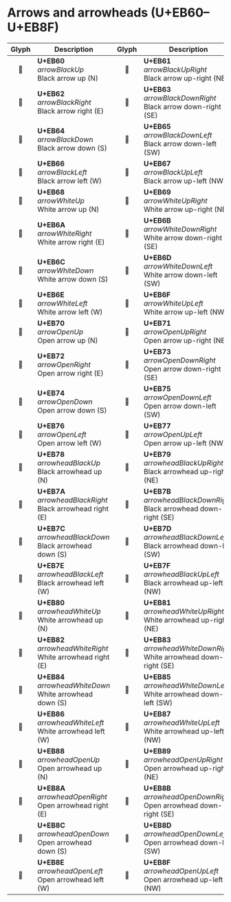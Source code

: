 Arrows and arrowheads (U+EB60–U+EB8F)
=====================================

| **Glyph** | **Description** | **Glyph** | **Description**
| :-------: | --------------- | :-------: | ---------------
|<span class="bravura_large">&#xeb60;</span> | **U+EB60**<br/>*arrowBlackUp*<br/>Black arrow up (N) | <span class="bravura_large">&#xeb61;</span> | **U+EB61**<br/>*arrowBlackUpRight*<br/>Black arrow up-right (NE)
|<span class="bravura_large">&#xeb62;</span> | **U+EB62**<br/>*arrowBlackRight*<br/>Black arrow right (E) | <span class="bravura_large">&#xeb63;</span> | **U+EB63**<br/>*arrowBlackDownRight*<br/>Black arrow down-right (SE)
|<span class="bravura_large">&#xeb64;</span> | **U+EB64**<br/>*arrowBlackDown*<br/>Black arrow down (S) | <span class="bravura_large">&#xeb65;</span> | **U+EB65**<br/>*arrowBlackDownLeft*<br/>Black arrow down-left (SW)
|<span class="bravura_large">&#xeb66;</span> | **U+EB66**<br/>*arrowBlackLeft*<br/>Black arrow left (W) | <span class="bravura_large">&#xeb67;</span> | **U+EB67**<br/>*arrowBlackUpLeft*<br/>Black arrow up-left (NW)
|<span class="bravura_large">&#xeb68;</span> | **U+EB68**<br/>*arrowWhiteUp*<br/>White arrow up (N) | <span class="bravura_large">&#xeb69;</span> | **U+EB69**<br/>*arrowWhiteUpRight*<br/>White arrow up-right (NE)
|<span class="bravura_large">&#xeb6a;</span> | **U+EB6A**<br/>*arrowWhiteRight*<br/>White arrow right (E) | <span class="bravura_large">&#xeb6b;</span> | **U+EB6B**<br/>*arrowWhiteDownRight*<br/>White arrow down-right (SE)
|<span class="bravura_large">&#xeb6c;</span> | **U+EB6C**<br/>*arrowWhiteDown*<br/>White arrow down (S) | <span class="bravura_large">&#xeb6d;</span> | **U+EB6D**<br/>*arrowWhiteDownLeft*<br/>White arrow down-left (SW)
|<span class="bravura_large">&#xeb6e;</span> | **U+EB6E**<br/>*arrowWhiteLeft*<br/>White arrow left (W) | <span class="bravura_large">&#xeb6f;</span> | **U+EB6F**<br/>*arrowWhiteUpLeft*<br/>White arrow up-left (NW)
|<span class="bravura_large">&#xeb70;</span> | **U+EB70**<br/>*arrowOpenUp*<br/>Open arrow up (N) | <span class="bravura_large">&#xeb71;</span> | **U+EB71**<br/>*arrowOpenUpRight*<br/>Open arrow up-right (NE)
|<span class="bravura_large">&#xeb72;</span> | **U+EB72**<br/>*arrowOpenRight*<br/>Open arrow right (E) | <span class="bravura_large">&#xeb73;</span> | **U+EB73**<br/>*arrowOpenDownRight*<br/>Open arrow down-right (SE)
|<span class="bravura_large">&#xeb74;</span> | **U+EB74**<br/>*arrowOpenDown*<br/>Open arrow down (S) | <span class="bravura_large">&#xeb75;</span> | **U+EB75**<br/>*arrowOpenDownLeft*<br/>Open arrow down-left (SW)
|<span class="bravura_large">&#xeb76;</span> | **U+EB76**<br/>*arrowOpenLeft*<br/>Open arrow left (W) | <span class="bravura_large">&#xeb77;</span> | **U+EB77**<br/>*arrowOpenUpLeft*<br/>Open arrow up-left (NW)
|<span class="bravura_large">&#xeb78;</span> | **U+EB78**<br/>*arrowheadBlackUp*<br/>Black arrowhead up (N) | <span class="bravura_large">&#xeb79;</span> | **U+EB79**<br/>*arrowheadBlackUpRight*<br/>Black arrowhead up-right (NE)
|<span class="bravura_large">&#xeb7a;</span> | **U+EB7A**<br/>*arrowheadBlackRight*<br/>Black arrowhead right (E) | <span class="bravura_large">&#xeb7b;</span> | **U+EB7B**<br/>*arrowheadBlackDownRight*<br/>Black arrowhead down-right (SE)
|<span class="bravura_large">&#xeb7c;</span> | **U+EB7C**<br/>*arrowheadBlackDown*<br/>Black arrowhead down (S) | <span class="bravura_large">&#xeb7d;</span> | **U+EB7D**<br/>*arrowheadBlackDownLeft*<br/>Black arrowhead down-left (SW)
|<span class="bravura_large">&#xeb7e;</span> | **U+EB7E**<br/>*arrowheadBlackLeft*<br/>Black arrowhead left (W) | <span class="bravura_large">&#xeb7f;</span> | **U+EB7F**<br/>*arrowheadBlackUpLeft*<br/>Black arrowhead up-left (NW)
|<span class="bravura_large">&#xeb80;</span> | **U+EB80**<br/>*arrowheadWhiteUp*<br/>White arrowhead up (N) | <span class="bravura_large">&#xeb81;</span> | **U+EB81**<br/>*arrowheadWhiteUpRight*<br/>White arrowhead up-right (NE)
|<span class="bravura_large">&#xeb82;</span> | **U+EB82**<br/>*arrowheadWhiteRight*<br/>White arrowhead right (E) | <span class="bravura_large">&#xeb83;</span> | **U+EB83**<br/>*arrowheadWhiteDownRight*<br/>White arrowhead down-right (SE)
|<span class="bravura_large">&#xeb84;</span> | **U+EB84**<br/>*arrowheadWhiteDown*<br/>White arrowhead down (S) | <span class="bravura_large">&#xeb85;</span> | **U+EB85**<br/>*arrowheadWhiteDownLeft*<br/>White arrowhead down-left (SW)
|<span class="bravura_large">&#xeb86;</span> | **U+EB86**<br/>*arrowheadWhiteLeft*<br/>White arrowhead left (W) | <span class="bravura_large">&#xeb87;</span> | **U+EB87**<br/>*arrowheadWhiteUpLeft*<br/>White arrowhead up-left (NW)
|<span class="bravura_large">&#xeb88;</span> | **U+EB88**<br/>*arrowheadOpenUp*<br/>Open arrowhead up (N) | <span class="bravura_large">&#xeb89;</span> | **U+EB89**<br/>*arrowheadOpenUpRight*<br/>Open arrowhead up-right (NE)
|<span class="bravura_large">&#xeb8a;</span> | **U+EB8A**<br/>*arrowheadOpenRight*<br/>Open arrowhead right (E) | <span class="bravura_large">&#xeb8b;</span> | **U+EB8B**<br/>*arrowheadOpenDownRight*<br/>Open arrowhead down-right (SE)
|<span class="bravura_large">&#xeb8c;</span> | **U+EB8C**<br/>*arrowheadOpenDown*<br/>Open arrowhead down (S) | <span class="bravura_large">&#xeb8d;</span> | **U+EB8D**<br/>*arrowheadOpenDownLeft*<br/>Open arrowhead down-left (SW)
|<span class="bravura_large">&#xeb8e;</span> | **U+EB8E**<br/>*arrowheadOpenLeft*<br/>Open arrowhead left (W) | <span class="bravura_large">&#xeb8f;</span> | **U+EB8F**<br/>*arrowheadOpenUpLeft*<br/>Open arrowhead up-left (NW)